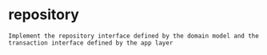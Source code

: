 # repository 
```text
Implement the repository interface defined by the domain model and the transaction interface defined by the app layer
```